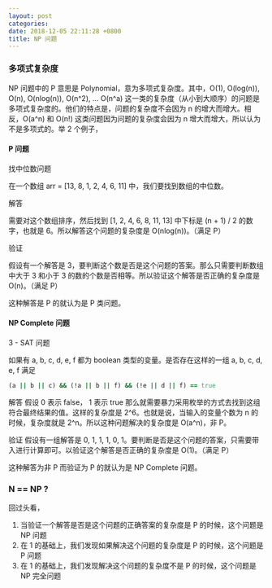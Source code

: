 ```yaml
---
layout: post
categories:
date: 2018-12-05 22:11:28 +0800
title: NP 问题
---
```


### 多项式复杂度
NP 问题中的 P 意思是 Polynomial，意为多项式复杂度。其中，O(1), O(log(n)), O(n), O(nlog(n)), O(n^2), ... O(n^a) 这一类的复杂度（从小到大顺序）的问题是多项式复杂度的。他们的特点是，问题的复杂度不会因为 n 的增大而增大。相反，O(a^n) 和 O(n!) 这类问题因为问题的复杂度会因为 n 增大而增大，所以认为不是多项式的。举 2 个例子，

#### P 问题

找中位数问题

在一个数组 arr = [13, 8, 1, 2, 4, 6, 11] 中，我们要找到数组的中位数。

解答

需要对这个数组排序，然后找到 [1, 2, 4, 6, 8, 11, 13] 中下标是 (n + 1) / 2 的数字，也就是 6。所以解答这个问题的复杂度是 O(nlog(n))。（满足 P）

验证

假设有一个解答是 3，要判断这个数是否是这个问题的答案。那么只需要判断数组中大于 3 和小于 3 的数的个数是否相等。所以验证这个解答是否正确的复杂度是 O(n)。（满足 P）

这种解答是 P 的就认为是 P 类问题。

#### NP Complete 问题

3 - SAT 问题

如果有 a, b, c, d, e, f 都为 boolean 类型的变量。是否存在这样的一组 a, b, c, d, e, f 满足

```ruby
(a || b || c) && (!a || b || f) && (!e || d || f) == true
```

解答
假设 0 表示 false， 1 表示 true 那么就需要暴力采用枚举的方式去找到这组符合最终结果的值。这样的复杂度是 2^6。也就是说，当输入的变量个数为 n 的时候，复杂度就是 2^n。所以这种问题解决的复杂度是 O(a^n)，非 P。

验证
假设有一组解答是 0, 1, 1, 1, 0, 1。要判断是否是这个问题的答案，只需要带入进行计算即可。以验证这个解答是否正确的复杂度是 O(1)。（满足 P）

这种解答为非 P 而验证为 P 的就认为是 NP Complete 问题。

### N == NP ?
回过头看，

1. 当验证一个解答是否是这个问题的正确答案的复杂度是 P 的时候，这个问题是 NP 问题
2. 在 1 的基础上，我们发现如果解决这个问题的复杂度是 P 的时候，这个问题是 P 问题
3. 在 1 的基础上，我们发现解决这个问题的复杂度不是 P 的时候，这个问题是 NP 完全问题

